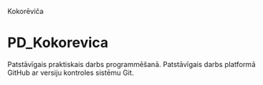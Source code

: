 Kokorēviča
# PD_Kokorevica
Patstāvīgais praktiskais darbs programmēšanā.
Patstāvīgais darbs platformā GitHub ar versiju kontroles sistēmu Git.
